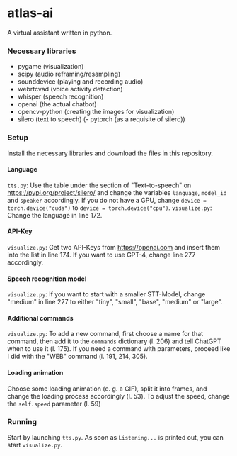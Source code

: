 # atlas-ai
A virtual assistant written in python.

### Necessary libraries
- pygame (visualization)
- scipy (audio reframing/resampling)
- sounddevice (playing and recording audio)
- webrtcvad (voice activity detection)
- whisper (speech recognition)
- openai (the actual chatbot)
- opencv-python (creating the images for visualization)
- silero (text to speech)
(- pytorch (as a requisite of silero))

### Setup
Install the necessary libraries and download the files in this repository.

#### Language
`tts.py`: Use the table under the section of "Text-to-speech" on https://pypi.org/project/silero/ and change the variables `language`, `model_id` and `speaker` accordingly. If you do not have a GPU, change `device = torch.device("cuda")` to `device = torch.device("cpu")`.
`visualize.py`: Change the language in line 172.

#### API-Key
`visualize.py`: Get two API-Keys from https://openai.com and insert them into the list in line 174. If you want to use GPT-4, change line 277 accordingly.

#### Speech recognition model
`visualize.py`: If you want to start with a smaller STT-Model, change "medium" in line 227 to either "tiny", "small", "base", "medium" or "large".

#### Additional commands
`visualize.py`: To add a new command, first choose a name for that command, then add it to the `commands` dictionary (l. 206) and tell ChatGPT when to use it (l. 175). If you need a command with parameters, proceed like I did with the "WEB" command (l. 191, 214, 305).

#### Loading animation
Choose some loading animation (e. g. a GIF), split it into frames, and change the loading process accordingly (l. 53). To adjust the speed, change the `self.speed` parameter (l. 59)

### Running
Start by launching `tts.py`. As soon as `Listening...` is printed out, you can start `visualize.py`.
